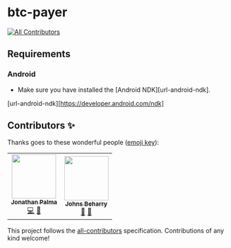 # btc-payer
<!-- ALL-CONTRIBUTORS-BADGE:START - Do not remove or modify this section -->
[![All Contributors](https://img.shields.io/badge/all_contributors-2-orange.svg?style=flat-square)](#contributors-)
<!-- ALL-CONTRIBUTORS-BADGE:END -->

## Requirements

### Android

- Make sure you have installed the [Android NDK][url-android-ndk].

[url-android-ndk][https://developer.android.com/ndk]

## Contributors ✨

Thanks goes to these wonderful people ([emoji key](https://allcontributors.org/docs/en/emoji-key)):

<!-- ALL-CONTRIBUTORS-LIST:START - Do not remove or modify this section -->
<!-- prettier-ignore-start -->
<!-- markdownlint-disable -->
<table>
  <tr>
    <td align="center"><a href="http://jonathanpalma.me"><img src="https://avatars.githubusercontent.com/u/12414771?v=4?s=100" width="100px;" alt=""/><br /><sub><b>Jonathan Palma</b></sub></a><br /><a href="https://github.com/peakshift/btc-payer/commits?author=jonathanpalma" title="Code">💻</a> <a href="https://github.com/peakshift/btc-payer/commits?author=jonathanpalma" title="Documentation">📖</a></td>
    <td align="center"><a href="https://twitter.com/johnsBeharry"><img src="https://avatars.githubusercontent.com/u/183140?v=4?s=100" width="100px;" alt=""/><br /><sub><b>Johns Beharry</b></sub></a><br /><a href="#projectManagement-johnsBeharry" title="Project Management">📆</a> <a href="#ideas-johnsBeharry" title="Ideas, Planning, & Feedback">🤔</a></td>
  </tr>
</table>

<!-- markdownlint-restore -->
<!-- prettier-ignore-end -->

<!-- ALL-CONTRIBUTORS-LIST:END -->

This project follows the [all-contributors](https://github.com/all-contributors/all-contributors) specification. Contributions of any kind welcome!